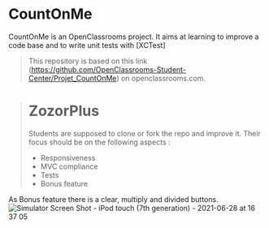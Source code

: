 
# CountOnMe 

CountOnMe is an OpenClassrooms project. 
It aims at learning to improve a code base and to write unit tests with [XCTest]


> This repository is based on this link (https://github.com/OpenClassrooms-Student-Center/Projet_CountOnMe) on openclassrooms.com.


> # ZozorPlus
>
> Students are supposed to clone or fork the repo and improve it. Their focus should be on the following aspects :
>
> - Responsiveness
> - MVC compliance
> - Tests
> - Bonus feature



As Bonus feature there is a clear, multiply and divided buttons.
![Simulator Screen Shot - iPod touch (7th generation) - 2021-06-28 at 16 37 05](https://user-images.githubusercontent.com/7050604/123655383-350c6780-d82f-11eb-8216-e99167c46921.png)
